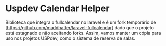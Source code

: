 # Uspdev Calendar Helper

Biblioteca que integra o fullcalendar no laravel e é um fork temporário de [https://github.com/maddhatter/laravel-fullcalendar] dado que o projeto está estagnado e não aceitando forks. Assim, vamos manter um cópia para uso nos projetos USPdev, como o sistema de reserva de salas. 
